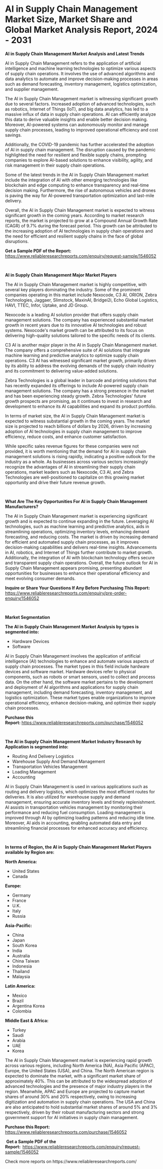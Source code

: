<p><h1>AI in Supply Chain Management Market Size, Market Share and Global Market Analysis Report, 2024 - 2031</h1></p><p><strong>AI in Supply Chain Management Market Analysis and Latest Trends</strong></p>
<p><p>AI in Supply Chain Management refers to the application of artificial intelligence and machine learning technologies to optimize various aspects of supply chain operations. It involves the use of advanced algorithms and data analytics to automate and improve decision-making processes in areas such as demand forecasting, inventory management, logistics optimization, and supplier management.</p><p>The AI in Supply Chain Management market is witnessing significant growth due to several factors. Increased adoption of advanced technologies, such as robotics, Internet of Things (IoT), and big data analytics, has led to a massive influx of data in supply chain operations. AI can efficiently analyze this data to derive valuable insights and enable better decision making. Moreover, AI-powered systems can autonomously monitor and manage supply chain processes, leading to improved operational efficiency and cost savings.</p><p>Additionally, the COVID-19 pandemic has further accelerated the adoption of AI in supply chain management. The disruption caused by the pandemic highlighted the need for resilient and flexible supply chains, prompting companies to explore AI-based solutions to enhance visibility, agility, and risk management in their supply chain operations.</p><p>Some of the latest trends in the AI in Supply Chain Management market include the integration of AI with other emerging technologies like blockchain and edge computing to enhance transparency and real-time decision making. Furthermore, the rise of autonomous vehicles and drones is paving the way for AI-powered transportation optimization and last-mile delivery.</p><p>Overall, the AI in Supply Chain Management market is expected to witness significant growth in the coming years. According to market research reports, the market is projected to grow at a Compound Annual Growth Rate (CAGR) of 9.7% during the forecast period. This growth can be attributed to the increasing adoption of AI technologies in supply chain operations and the need for efficient and resilient supply chains in the face of global disruptions.</p></p>
<p><strong>Get a Sample PDF of the Report:&nbsp;</strong> <a href="https://www.reliableresearchreports.com/enquiry/request-sample/1546052">https://www.reliableresearchreports.com/enquiry/request-sample/1546052</a></p>
<p>&nbsp;</p>
<p><strong>AI in Supply Chain Management Major Market Players</strong></p>
<p><p>The AI in Supply Chain Management market is highly competitive, with several key players dominating the industry. Some of the prominent companies operating in this market include Nexocode, C3 AI, ORION, Zebra Technologies, Jaggaer, Slimstock, MaxinAI, Bridgei2i, Echo Global Logistics, HAVI, TTEC, Infor, Uptake, and JD Group.</p><p>Nexocode is a leading AI solution provider that offers supply chain management solutions. The company has experienced substantial market growth in recent years due to its innovative AI technologies and robust systems. Nexocode's market growth can be attributed to its focus on delivering high-quality solutions tailored to the specific needs of its clients.</p><p>C3 AI is another major player in the AI in Supply Chain Management market. The company offers a comprehensive suite of AI solutions that integrate machine learning and predictive analytics to optimize supply chain operations. C3 AI has witnessed significant market growth, primarily driven by its ability to address the evolving demands of the supply chain industry and its commitment to delivering value-added solutions.</p><p>Zebra Technologies is a global leader in barcode and printing solutions that has recently expanded its offerings to include AI-powered supply chain management solutions. The company has a strong presence in the market and has been experiencing steady growth. Zebra Technologies' future growth prospects are promising, as it continues to invest in research and development to enhance its AI capabilities and expand its product portfolio.</p><p>In terms of market size, the AI in Supply Chain Management market is expected to witness substantial growth in the coming years. The market size is projected to reach billions of dollars by 2026, driven by increasing adoption of AI technologies in supply chain management to improve efficiency, reduce costs, and enhance customer satisfaction.</p><p>While specific sales revenue figures for these companies were not provided, it is worth mentioning that the demand for AI in supply chain management solutions is rising rapidly, indicating a positive outlook for the industry as a whole. As businesses across various sectors increasingly recognize the advantages of AI in streamlining their supply chain operations, market leaders such as Nexocode, C3 AI, and Zebra Technologies are well-positioned to capitalize on this growing market opportunity and drive their future revenue growth.</p></p>
<p>&nbsp;</p>
<p><strong>What Are The Key Opportunities For AI in Supply Chain Management Manufacturers?</strong></p>
<p><p>The AI in Supply Chain Management market is experiencing significant growth and is expected to continue expanding in the future. Leveraging AI technologies, such as machine learning and predictive analytics, aids in streamlining operations, optimizing inventory levels, enhancing demand forecasting, and reducing costs. The market is driven by increasing demand for efficient and automated supply chain processes, as it improves decision-making capabilities and delivers real-time insights. Advancements in AI, robotics, and Internet of Things further contribute to market growth. Additionally, the integration of AI with blockchain technology offers secure and transparent supply chain operations. Overall, the future outlook for AI in Supply Chain Management appears promising, presenting abundant opportunities for businesses to enhance their operational efficiency and meet evolving consumer demands.</p></p>
<p><strong>Inquire or Share Your Questions If Any Before Purchasing This Report:</strong> <a href="https://www.reliableresearchreports.com/enquiry/pre-order-enquiry/1546052">https://www.reliableresearchreports.com/enquiry/pre-order-enquiry/1546052</a></p>
<p>&nbsp;</p>
<p><strong>Market Segmentation</strong></p>
<p><strong>The AI in Supply Chain Management Market Analysis by types is segmented into:</strong></p>
<p><ul><li>Hardware Devices</li><li>Software</li></ul></p>
<p><p>AI in Supply Chain Management involves the application of artificial intelligence (AI) technologies to enhance and automate various aspects of supply chain processes. The market types in this field include hardware devices and software market. Hardware devices refer to physical components, such as robots or smart sensors, used to collect and process data. On the other hand, the software market pertains to the development and deployment of AI algorithms and applications for supply chain management, including demand forecasting, inventory management, and logistics optimization. These market types enable organizations to improve operational efficiency, enhance decision-making, and optimize their supply chain processes.</p></p>
<p><strong>Purchase this Report:&nbsp;</strong><a href="https://www.reliableresearchreports.com/purchase/1546052">https://www.reliableresearchreports.com/purchase/1546052</a></p>
<p>&nbsp;</p>
<p><strong>The AI in Supply Chain Management Market Industry Research by Application is segmented into:</strong></p>
<p><ul><li>Routing And Delivery Logistics</li><li>Warehouse Supply And Demand Management</li><li>Transportation Vehicles Management</li><li>Loading Management</li><li>Accounting</li></ul></p>
<p><p>AI in Supply Chain Management is used in various applications such as routing and delivery logistics, which optimizes the most efficient routes for deliveries. It is also utilized for warehouse supply and demand management, ensuring accurate inventory levels and timely replenishment. AI assists in transportation vehicles management by monitoring their performance and reducing fuel consumption. Loading management is improved through AI by optimizing loading patterns and reducing idle time. Moreover, AI aids in accounting, enabling automated data entry and streamlining financial processes for enhanced accuracy and efficiency.</p></p>
<p>&nbsp;</p>
<p><strong>In terms of Region, the AI in Supply Chain Management Market Players available by Region are:</strong></p>
<p>
    <p> <strong> North America: </strong>
        <ul>
            <li>United States</li>
            <li>Canada</li>
        </ul>
        </p> 
    <p> <strong> Europe: </strong>
        <ul>
            <li>Germany</li>
            <li>France</li>
            <li>U.K.</li>
            <li>Italy</li>
            <li>Russia</li>
        </ul>
        </p> 
    <p> <strong> Asia-Pacific: </strong>
        <ul>
            <li>China</li>
            <li>Japan</li>
            <li>South Korea</li>
            <li>India</li>
            <li>Australia</li>
            <li>China Taiwan</li>
            <li>Indonesia</li>
            <li>Thailand</li>
            <li>Malaysia</li>
        </ul>
        </p> 
    <p> <strong> Latin America: </strong>
        <ul>
            <li>Mexico</li>
            <li>Brazil</li>
            <li>Argentina Korea</li>
            <li>Colombia</li>
        </ul>
        </p> 
    <p> <strong> Middle East & Africa: </strong>
        <ul>
            <li>Turkey</li>
            <li>Saudi</li>
            <li>Arabia</li>
            <li>UAE</li>
            <li>Korea</li>
        </ul>
    </p>
    </p>
<p><p>The AI in Supply Chain Management market is experiencing rapid growth across various regions, including North America (NA), Asia Pacific (APAC), Europe, the United States (USA), and China. The North American region is expected to dominate the market, with a significant market share of approximately 40%. This can be attributed to the widespread adoption of advanced technologies and the presence of major industry players in the region. Meanwhile, APAC and Europe are projected to capture market shares of around 30% and 20% respectively, owing to increasing digitization and automation in supply chain operations. The USA and China are also anticipated to hold substantial market shares of around 5% and 3% respectively, driven by their robust manufacturing sectors and strong government support for AI initiatives in supply chain management.</p></p>
<p><strong>Purchase this Report: </strong><a href="https://www.reliableresearchreports.com/purchase/1546052">https://www.reliableresearchreports.com/purchase/1546052</a></p>
<p>&nbsp;<strong>Get a Sample PDF of the Report:&nbsp;&nbsp;</strong><a href="https://www.reliableresearchreports.com/enquiry/request-sample/1546052">https://www.reliableresearchreports.com/enquiry/request-sample/1546052</a></p>
<p><strong></strong></p>
<p>Check more reports on https://www.reliableresearchreports.com/</p>